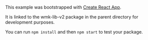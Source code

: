 This example was bootstrapped with [Create React App](https://github.com/facebook/create-react-app).

It is linked to the wmk-lib-v2 package in the parent directory for development purposes.

You can run `npm install` and then `npm start` to test your package.
